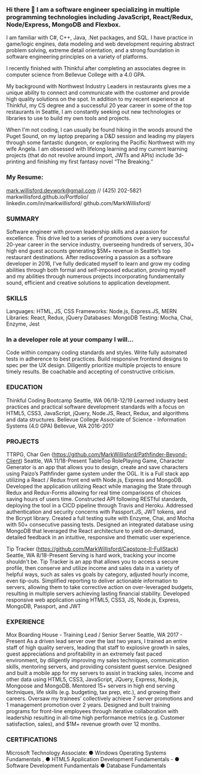 ### Hi there 👋 I am a software engineer specializing in multiple programming technologies including JavaScript, React/Redux, Node/Express, MongoDB and Flexbox.
I am familiar with C#, C++, Java, .Net packages, and SQL. I have practice in game/logic engines, data modeling and web development requiring abstract problem solving, extreme detail orientation, and a strong foundation in software engineering principles on a variety of platforms.

I recently finished with Thinkful after completing an associates degree in computer science from Bellevue College with a 4.0 GPA.

My background with Northwest Industry Leaders in restaurants gives me a unique ability to connect and communicate with the customer and provide high quality solutions on the spot.
In addition to my recent experience at Thinkful, my CS degree and a successful 20 year career in some of the top restaurants in Seattle, I am constantly seeking out new technologies or libraries to use to build my own tools and projects.

When I'm not coding, I can usually be found hiking in the woods around the Puget Sound, on my laptop preparing a D&D session and leading my players through some fantastic dungeon, or exploring the Pacific Northwest with my wife Angela. I am obsessed with lifelong learning and my current learning projects (that do not revolve around import, JWTs and APIs) include 3d-printing and finishing my first fantasy novel “The Breaking.”

<!--
**MarkWillisford/MarkWillisford** is a ✨ _special_ ✨ repository because its `README.md` (this file) appears on your GitHub profile.

Here are some ideas to get you started:

- 🔭 I’m currently working on ...
- 🌱 I’m currently learning ...
- 👯 I’m looking to collaborate on ...
- 🤔 I’m looking for help with ...
- 💬 Ask me about ...
- 📫 How to reach me: ...
- 😄 Pronouns: ...
- ⚡ Fun fact: ...
-->


### My Resume:
mark.willisford.devwork@gmail.com // (425) 202-5821 
markwillisford.github.io/Portfolio/  
linkedin.com/in/markwillisford/
github.com/MarkWillisford/

### SUMMARY   
Software engineer with proven leadership skills and a passion for excellence. This drive led to a series of promotions over a very successful 20-year career in the service industry, overseeing hundreds of servers, 30+ high end guest accounts generating $5M+ revenue in Seattle’s top restaurant destinations. After rediscovering a passion as a software developer in 2016, I’ve fully dedicated myself to learn and grow my coding abilities through both formal and self-imposed education, proving myself and my abilities through numerous projects incorporating fundamentally sound, efficient and creative solutions to application development.

### SKILLS
Languages: HTML, JS, CSS
Frameworks: Node.js, Express.JS, MERN
Libraries: React, Redux, jQuery
Databases: MongoDB
Testing: Mocha, Chai, Enzyme, Jest

### In a developer role at your company I will…
Code within company coding standards and styles.
Write fully automated tests in adherence to best practices.
Build responsive frontend designs to spec per the UX design.
Diligently prioritize multiple projects to ensure timely results.
Be coachable and accepting of constructive criticism.

### EDUCATION
Thinkful Coding Bootcamp								Seattle, WA 06/18-12/19
Learned industry best practices and practical software development standards with a focus on HTML5, CSS3, JavaScript, jQuery, Node.JS, React, Redux, and algorithms and data structures.
Bellevue College Associate of Science - Information Systems (4.0 GPA)			Bellevue, WA 2016-2017

### PROJECTS
TTRPG, Char Gen (https://github.com/MarkWillisford/Pathfinder-Beyond-Client)		Seattle, WA 11/18-Present
TableTop RolePlaying Game, Character Generator is an app that allows you to design, create and save characters using Paizo’s Pathfinder game system under the OGL. It is a Full stack app utilizing a React / Redux front end with Node.js, Express and MongoDB.
Developed the application utilizing React while managing the State through Redux and Redux-Forms allowing for real time comparisons of choices saving hours of users time.
Constructed API following RESTful standards, deploying the tool in a CICD pipeline through Travis and Heroku.
Addressed authentication and security concerns with Passport.JS, JWT tokens, and the Bcrypt library.
Created a full testing suite with Enzyme, Chai, and Mocha with 50+ consecutive passing tests.
Designed an integrated database using MongoDB that leveraged the React architecture to yield on-demand, detailed feedback in an intuitive, responsive and thematic user experience.

Tip Tracker (https://github.com/MarkWillisford/Capstone-II-FullStack)   			Seattle, WA 8/18-Present
Serving is hard work, tracking your income shouldn't be. Tip Tracker is an app that allows you to access a secure profile, then conserve and utilize income and sales data in a variety of helpful ways, such as sales vs goals by category, adjusted hourly income, even tip-outs. 
Simplified reporting to deliver actionable information to servers, allowing them to take corrective action on over-leveraged budgets, resulting in multiple servers achieving lasting financial stability.
Developed responsive web application using HTML5, CSS3, JS, Node.js, Express, MongoDB, Passport, and JWT

### EXPERIENCE
Mox Boarding House - Training Lead / Senior Server		         			Seattle, WA 2017 - Present
As a driven lead server over the last two years, I trained an entire staff of high quality servers, leading that staff to explosive growth in sales, guest appreciations and profitability in an extremely fast paced environment, by diligently improving my sales techniques, communication skills, mentoring servers, and providing consistent guest service. 
Designed and built a mobile app for my servers to assist in tracking sales, income and other data using HTML5, CSS3, JavaScript, JQuery, Express, Node.js, Mongoose and MongoDB.
Mentored 15+ servers in high end serving techniques, life skills (e.g. budgeting, tax prep, etc.), and growing their careers. Oversaw my trainees’ collectively achieve 7 server promotions and 1 management promotion over 2 years.
Designed and built training programs for front-line employees through iterative collaboration with leadership resulting in all-time high performance metrics (e.g. Customer satisfaction, sales), and $1M+ revenue growth over 12 months.

### CERTIFICATIONS
Microsoft Technology Associate: ● Windows Operating Systems Fundamentals , ● HTML5 Application Development Fundamentals - ● Software Development Fundamentals ● Database Fundamentals

